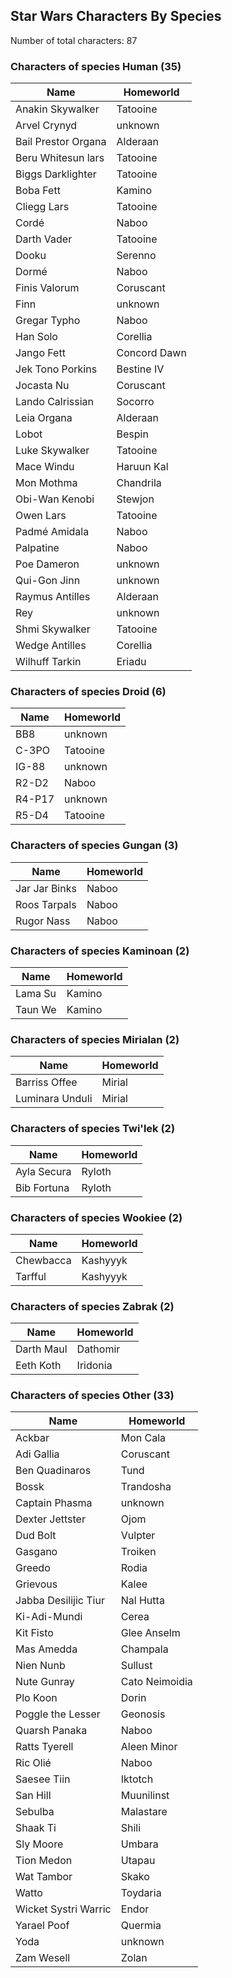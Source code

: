 ## Star Wars Characters By Species

Number of total characters: 87

### Characters of species Human (35)

|Name                |Homeworld           |
|--------------------|--------------------|
|Anakin Skywalker    |Tatooine            |
|Arvel Crynyd        |unknown             |
|Bail Prestor Organa |Alderaan            |
|Beru Whitesun lars  |Tatooine            |
|Biggs Darklighter   |Tatooine            |
|Boba Fett           |Kamino              |
|Cliegg Lars         |Tatooine            |
|Cordé               |Naboo               |
|Darth Vader         |Tatooine            |
|Dooku               |Serenno             |
|Dormé               |Naboo               |
|Finis Valorum       |Coruscant           |
|Finn                |unknown             |
|Gregar Typho        |Naboo               |
|Han Solo            |Corellia            |
|Jango Fett          |Concord Dawn        |
|Jek Tono Porkins    |Bestine IV          |
|Jocasta Nu          |Coruscant           |
|Lando Calrissian    |Socorro             |
|Leia Organa         |Alderaan            |
|Lobot               |Bespin              |
|Luke Skywalker      |Tatooine            |
|Mace Windu          |Haruun Kal          |
|Mon Mothma          |Chandrila           |
|Obi-Wan Kenobi      |Stewjon             |
|Owen Lars           |Tatooine            |
|Padmé Amidala       |Naboo               |
|Palpatine           |Naboo               |
|Poe Dameron         |unknown             |
|Qui-Gon Jinn        |unknown             |
|Raymus Antilles     |Alderaan            |
|Rey                 |unknown             |
|Shmi Skywalker      |Tatooine            |
|Wedge Antilles      |Corellia            |
|Wilhuff Tarkin      |Eriadu              |

### Characters of species Droid (6)

|Name                |Homeworld           |
|--------------------|--------------------|
|BB8                 |unknown             |
|C-3PO               |Tatooine            |
|IG-88               |unknown             |
|R2-D2               |Naboo               |
|R4-P17              |unknown             |
|R5-D4               |Tatooine            |

### Characters of species Gungan (3)

|Name                |Homeworld           |
|--------------------|--------------------|
|Jar Jar Binks       |Naboo               |
|Roos Tarpals        |Naboo               |
|Rugor Nass          |Naboo               |

### Characters of species Kaminoan (2)

|Name                |Homeworld           |
|--------------------|--------------------|
|Lama Su             |Kamino              |
|Taun We             |Kamino              |

### Characters of species Mirialan (2)

|Name                |Homeworld           |
|--------------------|--------------------|
|Barriss Offee       |Mirial              |
|Luminara Unduli     |Mirial              |

### Characters of species Twi'lek (2)

|Name                |Homeworld           |
|--------------------|--------------------|
|Ayla Secura         |Ryloth              |
|Bib Fortuna         |Ryloth              |

### Characters of species Wookiee (2)

|Name                |Homeworld           |
|--------------------|--------------------|
|Chewbacca           |Kashyyyk            |
|Tarfful             |Kashyyyk            |

### Characters of species Zabrak (2)

|Name                |Homeworld           |
|--------------------|--------------------|
|Darth Maul          |Dathomir            |
|Eeth Koth           |Iridonia            |

### Characters of species Other (33)

|Name                |Homeworld           |
|--------------------|--------------------|
|Ackbar              |Mon Cala            |
|Adi Gallia          |Coruscant           |
|Ben Quadinaros      |Tund                |
|Bossk               |Trandosha           |
|Captain Phasma      |unknown             |
|Dexter Jettster     |Ojom                |
|Dud Bolt            |Vulpter             |
|Gasgano             |Troiken             |
|Greedo              |Rodia               |
|Grievous            |Kalee               |
|Jabba Desilijic Tiur|Nal Hutta           |
|Ki-Adi-Mundi        |Cerea               |
|Kit Fisto           |Glee Anselm         |
|Mas Amedda          |Champala            |
|Nien Nunb           |Sullust             |
|Nute Gunray         |Cato Neimoidia      |
|Plo Koon            |Dorin               |
|Poggle the Lesser   |Geonosis            |
|Quarsh Panaka       |Naboo               |
|Ratts Tyerell       |Aleen Minor         |
|Ric Olié            |Naboo               |
|Saesee Tiin         |Iktotch             |
|San Hill            |Muunilinst          |
|Sebulba             |Malastare           |
|Shaak Ti            |Shili               |
|Sly Moore           |Umbara              |
|Tion Medon          |Utapau              |
|Wat Tambor          |Skako               |
|Watto               |Toydaria            |
|Wicket Systri Warric|Endor               |
|Yarael Poof         |Quermia             |
|Yoda                |unknown             |
|Zam Wesell          |Zolan               |